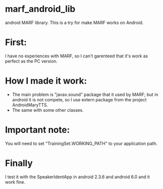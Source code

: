 # marf_android_lib
android MARF library.
This is a try for make MARF works on Android.

# First: 
I have no experiences with MARF, so I can't garenteed that it's work as perfect as the PC version.

# How I made it work:
<ul>
  <li>The main problem is "javax.sound" package that it used by MARF; but in android it is not compete, so I use extern package from the project AndroidMaryTTS.</li>
  <li>The same with some other classes.</li>
</ul>

# Important note:
You will need to set "TrainingSet.WORKING_PATH" to your application path.
<br>
# Finally 
I test it with the SpeakerIdentApp in android 2.3.6 and android 6.0 and it work fine. 
